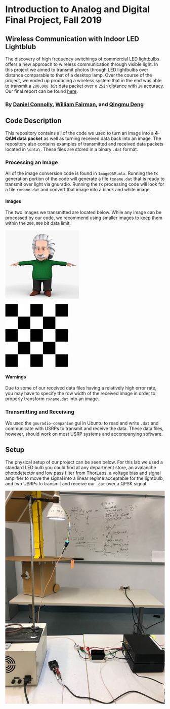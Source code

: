 # Introduction to Analog and Digital Final Project, Fall 2019

## Wireless Communication with Indoor LED Lightblub
The discovery of high frequency switchings of commercial LED lightbulbs offers a new approach to wireless communication through visible light. In this project we aimed to transmit photos through LED lightbulbs over distance comparable to that of a desktop lamp. Over the course of the project, we ended up producing a wireless system that in the end was able to transmit a `200,000 bit` data packet over a `25in` distance with `2%` accuracy. Our final report can be found [here](ADC_Final_Report_Connolly_Fairman_Deng.pdf).

### By [Daniel Connolly](https://github.com/djconnolly27), [William Fairman](https://github.com/wFairmanOlin), and [Qingmu Deng](https://github.com/QingmuDeng)

## Code Description
This repository contains all of the code we used to turn an image into a **4-QAM data packet** as well as turning received data back into an image. The repository also contains examples of transmitted and received data packets located in `\data\`. These files are stored in a binary `.dat` format.

### Processing an Image
All of the image conversion code is found in `ImageQAM.mlx`. Running the tx generation portion of the code will generate a file  `txname.dat` that is ready to transmit over light via gnuradio. Running the rx processing code will look for a file `rxname.dat` and convert that image into a black and white image.

#### Images
The two images we transmitted are located below. While any image can be processed by our code, we recommend using smaller images to keep them within the `200,000` bit data limit.

![einstein](pics/einstein.jpg)

![checkerboard](pics/checkerboard.jpg)

#### Warnings
Due to some of our received data files having a relatively high error rate, you may have to specify the row width of the received image in order to properly transform `rxname.dat` into an image.

### Transmitting and Receiving
We used  the `gnuradio-companion` gui in Ubuntu to read and write `.dat` and communicate with USRPs to transmit and receive the data. These data files, however, should work on most USRP systems and accompanying software.

## Setup
The physical setup of our project can be seen below. For this lab we used a standard LED bulb you could find at any department store, an avalanche photodetector and low pass filter from ThorLabs, a voltage bias and signal amplifier to move the signal into a linear regime acceptable for the lightbulb, and two USRPs to transmit and receive our `.dat` over a QPSK signal.

![setup](pics/setup.jpg)
